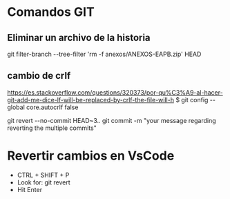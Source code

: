 # Comandos GIT

## Eliminar un archivo de la historia
git filter-branch --tree-filter 'rm -f anexos/ANEXOS-EAPB.zip' HEAD


## cambio de crlf
https://es.stackoverflow.com/questions/320373/por-qu%C3%A9-al-hacer-git-add-me-dice-lf-will-be-replaced-by-crlf-the-file-will-h
$ git config --global core.autocrlf false


git revert --no-commit HEAD~3..
git commit -m "your message regarding reverting the multiple commits"


# Revertir cambios en VsCode
- CTRL + SHIFT + P
- Look for: git revert
- Hit Enter